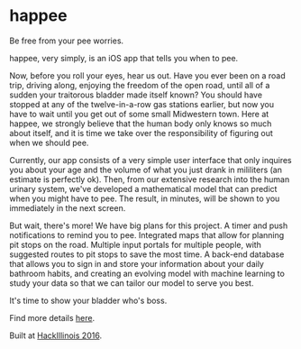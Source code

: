 # happee

Be free from your pee worries.

happee, very simply, is an iOS app that tells you when to pee.

Now, before you roll your eyes, hear us out. Have you ever been on a road trip, driving along, enjoying the freedom of the open road, until all of a sudden your traitorous bladder made itself known? You should have stopped at any of the twelve-in-a-row gas stations earlier, but now you have to wait until you get out of some small Midwestern town. Here at happee, we strongly believe that the human body only knows so much about itself, and it is time we take over the responsibility of figuring out when we should pee.

Currently, our app consists of a very simple user interface that only inquires you about your age and the volume of what you just drank in mililiters (an estimate is perfectly ok). Then, from our extensive research into the human urinary system, we've developed a mathematical model that can predict when you might have to pee. The result, in minutes, will be shown to you immediately in the next screen.

But wait, there's more! We have big plans for this project. A timer and push notifications to remind you to pee. Integrated maps that allow for planning pit stops on the road. Multiple input portals for multiple people, with suggested routes to pit stops to save the most time. A back-end database that allows you to sign in and store your information about your daily bathroom habits, and creating an evolving model with machine learning to study your data so that we can tailor our model to serve you best.

It's time to show your bladder who's boss.

Find more details <a href="http://devpost.com/software/happee-g3r65c">here</a>.

Built at <a href="http://hackillinois.org/">HackIllinois 2016</a>.
